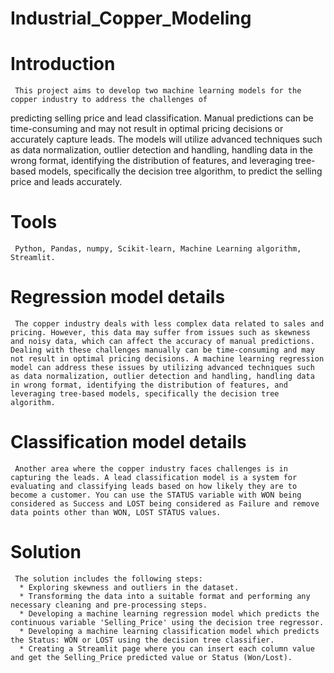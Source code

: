 # Industrial_Copper_Modeling
# Introduction
     
     This project aims to develop two machine learning models for the copper industry to address the challenges of
predicting selling price and lead classification. Manual predictions can be time-consuming and may not result in optimal pricing decisions or accurately capture leads. The models will utilize advanced techniques such as data normalization, outlier detection and handling, handling data in the wrong format, identifying the distribution of features, and leveraging tree-based models, specifically the decision tree algorithm, to predict the selling price and leads accurately.
# Tools 
     
     Python, Pandas, numpy, Scikit-learn, Machine Learning algorithm, Streamlit.
# Regression model details
     
     The copper industry deals with less complex data related to sales and pricing. However, this data may suffer from issues such as skewness and noisy data, which can affect the accuracy of manual predictions. Dealing with these challenges manually can be time-consuming and may not result in optimal pricing decisions. A machine learning regression model can address these issues by utilizing advanced techniques such as data normalization, outlier detection and handling, handling data in wrong format, identifying the distribution of features, and leveraging tree-based models, specifically the decision tree algorithm.
# Classification model details
    
     Another area where the copper industry faces challenges is in capturing the leads. A lead classification model is a system for evaluating and classifying leads based on how likely they are to become a customer. You can use the STATUS variable with WON being considered as Success and LOST being considered as Failure and remove data points other than WON, LOST STATUS values.     
# Solution
     
     The solution includes the following steps:
      * Exploring skewness and outliers in the dataset.
      * Transforming the data into a suitable format and performing any necessary cleaning and pre-processing steps.
      * Developing a machine learning regression model which predicts the continuous variable 'Selling_Price' using the decision tree regressor.
      * Developing a machine learning classification model which predicts the Status: WON or LOST using the decision tree classifier.
      * Creating a Streamlit page where you can insert each column value and get the Selling_Price predicted value or Status (Won/Lost).
